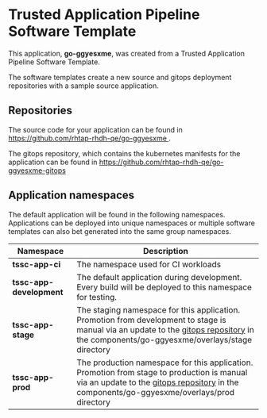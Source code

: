 # Trusted Application Pipeline Software Template

This application, **go-ggyesxme**, was created from a Trusted Application Pipeline Software Template.

The software templates create a new source and gitops deployment repositories with a sample source application. 

## Repositories

The source code for your application can be found in [https://github.com/rhtap-rhdh-qe/go-ggyesxme ](https://github.com/rhtap-rhdh-qe/go-ggyesxme ).
 
The gitops repository, which contains the kubernetes manifests for the application can be found in 
[https://github.com/rhtap-rhdh-qe/go-ggyesxme-gitops ](https://github.com/rhtap-rhdh-qe/go-ggyesxme-gitops ) 

## Application namespaces 

The default application will be found in the following namespaces. Applications can be deployed into unique namespaces or multiple software templates can also bet generated into the same group namespaces.  

|  Namespace   |  Description   |  
| -------- | -------- |
| **tssc-app-ci** | The namespace used for CI workloads |
| **tssc-app-development** | The default application during development. Every build will be deployed to this namespace for testing. |
| **tssc-app-stage** | The staging namespace for this application. Promotion from development to stage is manual via an update to the [gitops repository](https://github.com/rhtap-rhdh-qe/go-ggyesxme-gitops ) in the components/go-ggyesxme/overlays/stage directory |
| **tssc-app-prod** | The production namespace for this application. Promotion from stage to production is manual via an update to the [gitops repository](https://github.com/rhtap-rhdh-qe/go-ggyesxme-gitops ) in the components/go-ggyesxme/overlays/prod directory |